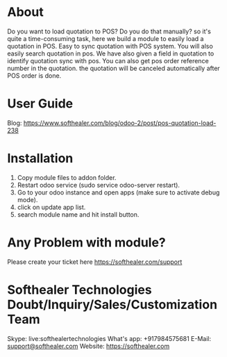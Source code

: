 About
============
Do you want to load quotation to POS? Do you do that manually? so it's quite a time-consuming task, here we build a module to easily load a quotation in POS. Easy to sync quotation with POS system. You will also easily search quotation in pos. We have also given a field in quotation to identify quotation sync with pos. You can also get pos order reference number in the quotation. the quotation will be canceled automatically after POS order is done.

User Guide
============
Blog: https://www.softhealer.com/blog/odoo-2/post/pos-quotation-load-238

Installation
============
1) Copy module files to addon folder.
2) Restart odoo service (sudo service odoo-server restart).
3) Go to your odoo instance and open apps (make sure to activate debug mode).
4) click on update app list.
5) search module name and hit install button.

Any Problem with module?
=====================================
Please create your ticket here https://softhealer.com/support

Softhealer Technologies Doubt/Inquiry/Sales/Customization Team
=====================================
Skype: live:softhealertechnologies
What's app: +917984575681
E-Mail: support@softhealer.com
Website: https://softhealer.com
